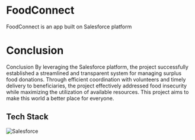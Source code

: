 # FoodConnect
FoodConnect is an app built on Salesforce platform
# Conclusion 
Conclusion
By leveraging the Salesforce platform, the project successfully established a streamlined and transparent system for managing surplus food donations. Through efficient coordination with volunteers and timely delivery to beneficiaries, the project effectively addressed food insecurity while maximizing the utilization of available resources. This project aims to make this world a better place for everyone.
## Tech Stack
![Salesforce](https://img.shields.io/badge/Salesforce-%234479A1?style=for-the-badge&logo=salesforce&logoColor=white)
